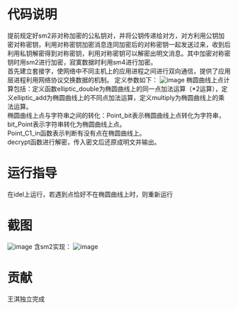 # 代码说明
提前规定好sm2非对称加密的公私钥对，并将公钥传递给对方，对方利用公钥加密对称密钥，利用对称密钥加密消息连同加密后的对称密钥一起发送过来，收到后利用私钥解密得到对称密钥，利用对称密钥可以解密出明文消息。其中加密对称密钥时用sm2进行加密，寂寞数据时利用sm4进行加密。    
首先建立套接字，使网络中不同主机上的应用进程之间进行双向通信，提供了应用层进程利用网络协议交换数据的机制。
定义参数如下：
![image](https://user-images.githubusercontent.com/105595347/181914619-d77b10cf-fd64-4c4f-b2c9-c412b68697cb.png)
椭圆曲线上点计算包括：定义函数elliptic_double为椭圆曲线上的同一点加法运算（*2运算），定义elliptic_add为椭圆曲线上的不同点加法运算，定义multiply为椭圆曲线上的乘法运算。       
椭圆曲线上点与字符串之间的转化：Point_bit表示椭圆曲线上点转化为字符串，bit_Point表示字符串转化为椭圆曲线上点。  
Point_C1_in函数表示判断有没有点在椭圆曲线上。    
decrypt函数进行解密，传入密文后还原成明文并输出。    

# 运行指导
在idel上运行，若遇到点恰好不在椭圆曲线上时，则重新运行
# 截图
![image](https://user-images.githubusercontent.com/105595347/181133449-3505645e-694b-4f51-b27e-03eaf78b41d2.png)
含sm2实现：
![image](https://user-images.githubusercontent.com/105595347/181717030-38ae03bd-3915-4ec1-9dcf-16f953a7887e.png)

# 贡献
王淇独立完成
